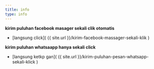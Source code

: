 ```yaml
---
title: info
type: info
---
```


__kirim puluhan facebook masager sekali clik otomatis__ 
- [langsung click]( {{ site.url }}/kirim-facebook-massager-sekali-klik )

__kirim puluhan whatsaapp hanya sekali click__
- [langsung ketkp gan]( {{ site.url }}/kirim-puluhan-pesan-whatsapp-sekali-klick )
